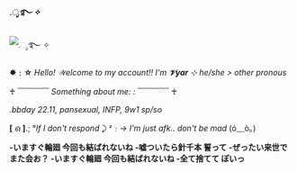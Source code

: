 #### *.ೃ࿐ ✧*
![*.ೃ࿐ ✧*](https://i.pinimg.com/736x/08/ad/8a/08ad8a547d5ee3a2796a92cafb6baf7d.jpg)

**✸﹕☆**
𝐻*ello!* *𝒲elcome to my account!!*
*I'm **𝒱yar** ⊹ he/she > other pronous*

♰ ﹋﹋﹋﹋ *Something about me: :* ﹋﹋﹋﹋ ♰

*.bbday 22.11, pansexual, INFP, 9w1 sp/so*

**[** ഒ **]**.; °*If I don't respond* ⤸
*ᶻ﹕→ I'm just afk.. don't be mad* (ó﹏ò｡)

**-いますぐ輪廻 今回も結ばれないね
-嘘ついたら針千本 誓って
-ぜったい来世でまた会お？
-いますぐ輪廻 今回も結ばれないね
-全て捨てて ぽいっ** 










